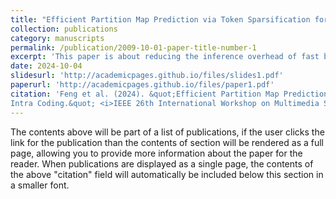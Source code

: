 ```yaml
---
title: "Efficient Partition Map Prediction via Token Sparsification for Fast VVC Intra Coding"
collection: publications
category: manuscripts
permalink: /publication/2009-10-01-paper-title-number-1
excerpt: 'This paper is about reducing the inference overhead of fast block partitioning depolyed in VVC intra coding.'
date: 2024-10-04
slidesurl: 'http://academicpages.github.io/files/slides1.pdf'
paperurl: 'http://academicpages.github.io/files/paper1.pdf'
citation: 'Feng et al. (2024). &quot;Efficient Partition Map Prediction via Token Sparsification for Fast VVC
Intra Coding.&quot; <i>IEEE 26th International Workshop on Multimedia Signal Processing </i>. (MMSP 2024).'
---
```


The contents above will be part of a list of publications, if the user clicks the link for the publication than the contents of section will be rendered as a full page, allowing you to provide more information about the paper for the reader. When publications are displayed as a single page, the contents of the above "citation" field will automatically be included below this section in a smaller font.
